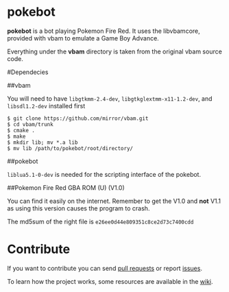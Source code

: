 pokebot
==========

**pokebot** is a bot playing Pokemon Fire Red. It uses the libvbamcore, provided with vbam to emulate a Game Boy Advance.

Everything under the **vbam** directory is taken from the original vbam source code.


#Dependecies

##vbam

You will need to have `libgtkmm-2.4-dev`, `libgtkglextmm-x11-1.2-dev`, and `libsdl1.2-dev` installed first

```
$ git clone https://github.com/mirror/vbam.git
$ cd vbam/trunk
$ cmake .
$ make
$ mkdir lib; mv *.a lib
$ mv lib /path/to/pokebot/root/directory/
```

##pokebot

`liblua5.1-0-dev` is needed for the scripting interface of the pokebot.

##Pokemon Fire Red GBA ROM (U) (V1.0)

You can find it easily on the internet. Remember to get the V1.0 and **not** V1.1 as using this version causes the program to crash.

The md5sum of the right file is `e26ee0d44e809351c8ce2d73c7400cdd`

# Contribute

If you want to contribute you can send [pull requests](https://github.com/Ensiss/pokebot/pulls) or report [issues](https://github.com/Ensiss/pokebot/issues).

To learn how the project works, some resources are available in the [wiki](https://github.com/Ensiss/pokebot/wiki).
